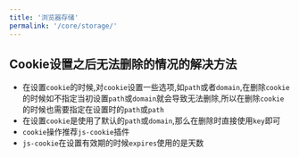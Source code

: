 ```yaml
---
title: '浏览器存储'
permalink: '/core/storage/'
---
```


## Cookie设置之后无法删除的情况的解决方法

- 在设置`cookie`的时候,对`cookie`设置一些选项,如`path`或者`domain`,在删除`cookie`的时候如不指定当初设置`path`或`domain`就会导致无法删除,所以在删除`cookie`的时候也需要指定在设置时的`path`或`path`	
- 在设置`cookie`是使用了默认的`path`或`domain`,那么在删除时直接使用`key`即可
- `cookie`操作推荐`js-cookie`插件
- `js-cookie`在设置有效期的时候`expires`使用的是天数
